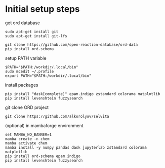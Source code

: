 # Initial setup steps

get ord database
```
sudo apt-get install git
sudo apt-get install git-lfs

git clone https://github.com/open-reaction-database/ord-data
pip install ord-schema
```

setup PATH variable
```
$PATH="$PATH:/workdir/.local/bin"
sudo mcedit ~/.profile
export PATH="$PATH:/workdir/.local/bin"
```

install packages
```
pip install "dask[complete]" epam.indigo zstandard colorama matplotlib
pip install levenshtein fuzzysearch
```

git clone ORD project
```
git clone https://github.com/alkorolyov/selvita
```

(optional) in mambaforge environment
```
set MAMBA_NO_BANNER=1
mamba create -n chem
mamba activate chem
mamba install -y numpy pandas dask jupyterlab zstandard colorama matplotlib
pip install ord-schema epam.indigo
pip install levenshtein fuzzysearch

```

